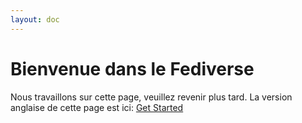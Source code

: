 ```yaml
---
layout: doc
---
```


# Bienvenue dans le Fediverse

Nous travaillons sur cette page, veuillez revenir plus tard. La version anglaise de cette page est ici: [Get Started](/en/guide/get-started)
